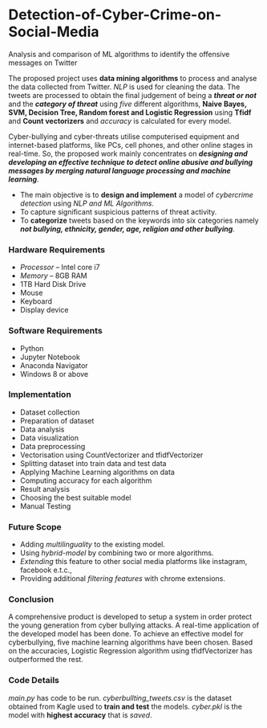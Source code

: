 # Detection-of-Cyber-Crime-on-Social-Media
Analysis and comparison of ML algorithms to identify the offensive messages on Twitter

The proposed project uses **data mining algorithms** to process and analyse the data collected from Twitter. _NLP_ is used for cleaning the data. The tweets are processed to obtain the final judgement of being a ***threat or not*** and the ***category of threat*** using _five_ different algorithms, **Naive Bayes, SVM, Decision Tree, Random forest and Logistic Regression** using **Tfidf** and **Count vectorizers** and _accuracy_ is  calculated for every model.

Cyber-bullying and cyber-threats utilise computerised equipment and internet-based platforms, like PCs, cell phones, and other online stages in real-time. So, the proposed work mainly concentrates on ***designing and developing an effective technique to detect online abusive and bullying messages by merging natural language processing and machine learning***.

* The main objective is to **design and implement** a model of _cybercrime detection_ using _NLP and ML Algorithms_.
* To capture significant suspicious patterns of threat activity.
* To **categorize** tweets based on the keywords into six categories namely ***not bullying, ethnicity, gender, age, religion and other bullying***.

### Hardware Requirements ###
* _Processor_ – Intel core i7
* _Memory_ – 8GB RAM
* 1TB Hard Disk Drive
* Mouse 
* Keyboard
* Display device

### Software Requirements ###
* Python
* Jupyter Notebook
* Anaconda Navigator
* Windows  8 or above 

### Implementation ###
* Dataset collection
* Preparation of dataset
* Data analysis
* Data visualization
* Data preprocessing
* Vectorisation using CountVectorizer and tfidfVectorizer
* Splitting dataset into train data and test data
* Applying Machine Learning algorithms on data
* Computing accuracy for each algorithm
* Result analysis 
* Choosing the best suitable model
* Manual Testing

### Future Scope ###
* Adding _multilinguality_ to the existing model.
* Using _hybrid-model_ by combining two or more algorithms.
* _Extending_ this feature to other social media platforms like instagram, facebook e.t.c.,
* Providing additional _filtering features_ with chrome extensions.

### Conclusion ###
A comprehensive product is developed to setup a system in order protect the young generation from cyber bullying attacks. A real-time application of the developed model has been done. To achieve an effective model for cyberbullying, five machine learning algorithms have been chosen. Based on the accuracies, Logistic Regression algorithm using tfidfVectorizer has outperformed the rest.

### Code Details ###
_main.py_ has code to be run. _cyberbullting_tweets.csv_ is the dataset obtained from Kagle used to **train and test** the models. _cyber.pkl_ is the model with **highest accuracy** that is _saved_. 
